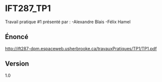 IFT287_TP1
==========

Travail pratique #1 présenté par :
  -Alexandre Blais
  -Félix Hamel

Énoncé
--------------
http://ift287-dpm.espaceweb.usherbrooke.ca/travauxPratiques/TP1/TP1.pdf

Version
----
1.0
